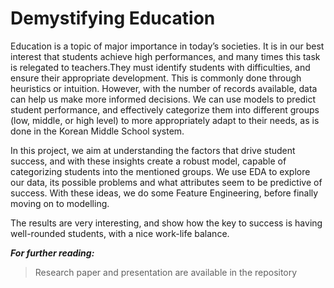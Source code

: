 # Demystifying Education

Education is a topic of major importance in today’s societies. It is in our best interest that students achieve high performances, and many times this task is relegated to teachers.They must identify students with difficulties, and ensure their appropriate development. This is commonly done through heuristics or intuition. However, with the number of records available, data can help us make more
informed decisions. We can use models to predict student performance, and effectively categorize them into different groups (low, middle, or high level) to more appropriately adapt to their needs, as is done in the Korean Middle School system.

In this project, we aim at understanding the factors that drive student success, and with these insights create a robust model, capable of categorizing students into the mentioned groups.
We use EDA to explore our data, its possible problems and what attributes seem to be predictive of success. With these ideas, we do some Feature Engineering, before finally moving on to modelling.

The results are very interesting, and show how the key to success is having well-rounded students, with a nice work-life balance.

***For further reading:***
> Research paper and presentation are available in the repository
